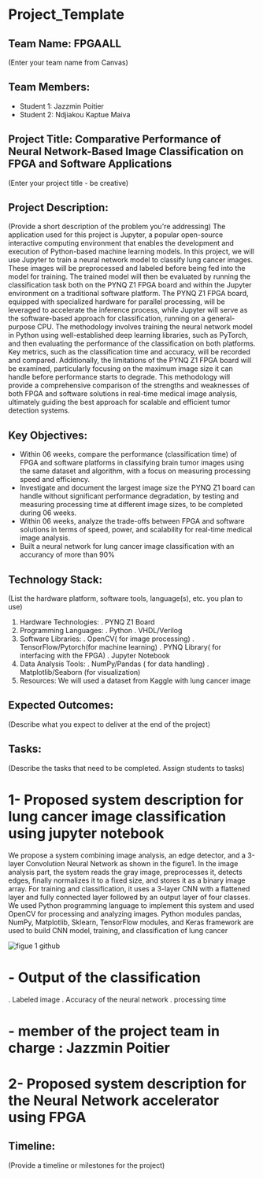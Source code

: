 # Project_Template

## Team Name: FPGAALL
(Enter your team name from Canvas)

## Team Members:
- Student 1: Jazzmin Poitier
- Student 2: Ndjiakou Kaptue Maiva

## Project Title: Comparative Performance of Neural Network-Based Image Classification on FPGA and Software Applications
(Enter your project title - be creative)

## Project Description:
(Provide a short description of the problem you're addressing)
The application used for this project is Jupyter, a popular open-source interactive computing environment that enables the development and execution of Python-based machine learning models. In this project, we will use Jupyter to train a neural network model to classify lung cancer images. These images will be preprocessed and labeled before being fed into the model for training. The trained model will then be evaluated by running the classification task both on the PYNQ Z1 FPGA board and within the Jupyter environment on a traditional software platform. The PYNQ Z1 FPGA board, equipped with specialized hardware for parallel processing, will be leveraged to accelerate the inference process, while Jupyter will serve as the software-based approach for classification, running on a general-purpose CPU. The methodology involves training the neural network model in Python using well-established deep learning libraries, such as PyTorch, and then evaluating the performance of the classification on both platforms. Key metrics, such as the classification time and accuracy, will be recorded and compared. Additionally, the limitations of the PYNQ Z1 FPGA board will be examined, particularly focusing on the maximum image size it can handle before performance starts to degrade. This methodology will provide a comprehensive comparison of the strengths and weaknesses of both FPGA and software
solutions in real-time medical image analysis, ultimately guiding the best approach for scalable and efficient tumor detection systems.

## Key Objectives:
-  Within 06 weeks, compare the performance (classification time) of FPGA and software platforms in classifying brain tumor images using the same dataset and algorithm, with a focus on measuring processing speed and efficiency.
- Investigate and document the largest image size the PYNQ Z1 board can handle without significant performance degradation, by testing and measuring processing time at different image sizes, to be completed during 06 weeks.
- Within 06 weeks, analyze the trade-offs between FPGA and software solutions in terms of speed, power, and scalability for real-time medical image analysis.
- Built a neural network for lung cancer image classification with an accurancy of more than 90%


## Technology Stack:
(List the hardware platform, software tools, language(s), etc. you plan to use)
1. Hardware Technologies:
   . PYNQ Z1 Board
2. Programming Languages:
   . Python
   . VHDL/Verilog
3. Software Libraries:
   . OpenCV( for image processing)
   . TensorFlow/Pytorch(for machine learning)
   . PYNQ Library( for interfacing with the FPGA)
   . Jupyter Notebook
5. Data Analysis Tools:
   . NumPy/Pandas ( for data handling)
   . Matplotlib/Seaborn (for visualization)
6.    Resources:
  We will used a dataset from Kaggle with lung cancer image
## Expected Outcomes:
(Describe what you expect to deliver at the end of the project)

## Tasks:
(Describe the tasks that need to be completed. Assign students to tasks)
# 1- Proposed system description for lung cancer image classification using jupyter notebook 
We propose a system combining image analysis, an edge detector, and a 3-layer Convolution Neural Network as shown in the figure1. In the image analysis part, the system reads 
the gray image, preprocesses it, detects edges, finally  normalizes it to a fixed size, and stores it as a binary image 
array. For training and classification, it uses a 3-layer CNN  with a flattened layer and fully connected layer followed by an output layer of four classes. We used Python programming language to implement this system and used OpenCV for processing and analyzing images. Python modules pandas, NumPy, Matplotlib, Sklearn, TensorFlow modules, and Keras framework are used to build CNN model, training, and classification of lung cancer

![figue 1 github](https://github.com/user-attachments/assets/8d59f756-5343-404e-a328-c7736db7452c)

# - Output of the classification
. Labeled image
. Accuracy of the neural network 
. processing time 
# - member of the project team in charge : Jazzmin Poitier 
# 2- Proposed system description for the Neural Network accelerator using FPGA
## Timeline:
(Provide a timeline or milestones for the project)


